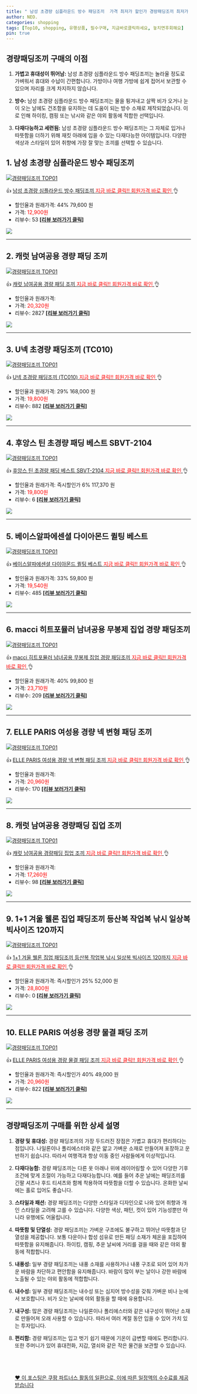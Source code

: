 ```yaml
---
title: " 남성 초경량 심플라운드 방수 패딩조끼  가격 최저가 할인가 경량패딩조끼 최저가 추천 제품 비교"
author: NEO.
categories: shopping
tags: [Top10, shopping, 유행상품, 필수구매, 지금바로클릭하세요, 놓치면후회해요]
pin: true
---
```

## 경량패딩조끼 구매의 이점
1. **가볍고 휴대성이 뛰어남:** 남성 초경량 심플라운드 방수 패딩조끼는 놀라울 정도로 가벼워서 휴대와 수납이 간편합니다. 가방이나 여행 가방에 쉽게 접어서 보관할 수 있으며 자리를 크게 차지하지 않습니다.

2. **방수:** 남성 초경량 심플라운드 방수 패딩조끼는 물을 튕겨내고 살짝 비가 오거나 눈이 오는 날에도 건조함을 유지하는 데 도움이 되는 방수 소재로 제작되었습니다. 이로 인해 하이킹, 캠핑 또는 낚시와 같은 야외 활동에 적합한 선택입니다.

3. **다재다능하고 세련됨:** 남성 초경량 심플라운드 방수 패딩조끼는 그 자체로 입거나 따뜻함을 더하기 위해 재킷 아래에 입을 수 있는 다재다능한 아이템입니다. 다양한 색상과 스타일이 있어 취향에 가장 잘 맞는 조끼를 선택할 수 있습니다.

   

## 1.  남성 초경량 심플라운드 방수 패딩조끼 

[![경량패딩조끼 TOP01](https://thumbnail10.coupangcdn.com/thumbnails/remote/490x490ex/image/vendor_inventory/5374/53cc740149fd9585593b23b9de71011fbd73778627ff29617523fab8780b.jpg)](https://link.coupang.com/re/AFFSDP?lptag=AF3617701&subid=GithubCoopas&pageKey=7658465239&traceid=V0-153&itemId=20806719535&vendorItemId=88458935068)


👍 [ 남성 초경량 심플라운드 방수 패딩조끼  <font color=red> 지금 바로 클릭!! 회원가격 바로 확인 </font> ](https://link.coupang.com/re/AFFSDP?lptag=AF3617701&subid=GithubCoopas&pageKey=7658465239&traceid=V0-153&itemId=20806719535&vendorItemId=88458935068) 👌 


- 할인율과 원래가격: 44%  79,600   원
- 가격: <span style='color:red'>12,900원</span>
- 리뷰수: 53  [**[리뷰 보러가기 클릭]**](https://link.coupang.com/re/AFFSDP?lptag=AF3617701&subid=GithubCoopas&pageKey=7658465239&traceid=V0-153&itemId=20806719535&vendorItemId=88458935068)

[![](/discount_price.png)](https://link.coupang.com/re/AFFSDP?lptag=AF3617701&subid=GithubCoopas&pageKey=7658465239&traceid=V0-153&itemId=20806719535&vendorItemId=88458935068)

---


   

## 2.  캐럿 남여공용 경량 패딩 조끼 

[![경량패딩조끼 TOP01](https://thumbnail6.coupangcdn.com/thumbnails/remote/490x490ex/image/retail/images/40908335188890-9b0c5a3d-f267-4b55-beb9-a5cf7247c455.jpg)](https://link.coupang.com/re/AFFSDP?lptag=AF3617701&subid=GithubCoopas&pageKey=2111547273&traceid=V0-153&itemId=3586763411&vendorItemId=71572558401)


👍 [ 캐럿 남여공용 경량 패딩 조끼  <font color=red> 지금 바로 클릭!! 회원가격 바로 확인 </font> ](https://link.coupang.com/re/AFFSDP?lptag=AF3617701&subid=GithubCoopas&pageKey=2111547273&traceid=V0-153&itemId=3586763411&vendorItemId=71572558401) 👌 


- 할인율과 원래가격: 
- 가격: <span style='color:red'>20,320원</span>
- 리뷰수: 2827  [**[리뷰 보러가기 클릭]**](https://link.coupang.com/re/AFFSDP?lptag=AF3617701&subid=GithubCoopas&pageKey=2111547273&traceid=V0-153&itemId=3586763411&vendorItemId=71572558401)

[![](/discount_price.png)](https://link.coupang.com/re/AFFSDP?lptag=AF3617701&subid=GithubCoopas&pageKey=2111547273&traceid=V0-153&itemId=3586763411&vendorItemId=71572558401)

---


   

## 3.  U넥 초경량 패딩조끼 (TC010) 

[![경량패딩조끼 TOP01](https://thumbnail10.coupangcdn.com/thumbnails/remote/490x490ex/image/vendor_inventory/a923/fef86558279831c8d485c3e24eae9083295e5ae227fa31e2bd20a362456c.jpg)](https://link.coupang.com/re/AFFSDP?lptag=AF3617701&subid=GithubCoopas&pageKey=6874863422&traceid=V0-153&itemId=16458458812&vendorItemId=83384011067)


👍 [ U넥 초경량 패딩조끼 (TC010)  <font color=red> 지금 바로 클릭!! 회원가격 바로 확인 </font> ](https://link.coupang.com/re/AFFSDP?lptag=AF3617701&subid=GithubCoopas&pageKey=6874863422&traceid=V0-153&itemId=16458458812&vendorItemId=83384011067) 👌 


- 할인율과 원래가격: 29%  168,000   원
- 가격: <span style='color:red'>19,800원</span>
- 리뷰수: 882  [**[리뷰 보러가기 클릭]**](https://link.coupang.com/re/AFFSDP?lptag=AF3617701&subid=GithubCoopas&pageKey=6874863422&traceid=V0-153&itemId=16458458812&vendorItemId=83384011067)

[![](/discount_price.png)](https://link.coupang.com/re/AFFSDP?lptag=AF3617701&subid=GithubCoopas&pageKey=6874863422&traceid=V0-153&itemId=16458458812&vendorItemId=83384011067)

---


   

## 4.  후앙스 틴 초경량 패딩 베스트 SBVT-2104 

[![경량패딩조끼 TOP01](https://thumbnail6.coupangcdn.com/thumbnails/remote/490x490ex/image/vendor_inventory/0cd2/50d8dc33108fd9a6fbf946204e0a107525c226552d220f2608e66c7ed89d.jpg)](https://link.coupang.com/re/AFFSDP?lptag=AF3617701&subid=GithubCoopas&pageKey=2234263821&traceid=V0-153&itemId=16078892312&vendorItemId=87087287621)


👍 [ 후앙스 틴 초경량 패딩 베스트 SBVT-2104  <font color=red> 지금 바로 클릭!! 회원가격 바로 확인 </font> ](https://link.coupang.com/re/AFFSDP?lptag=AF3617701&subid=GithubCoopas&pageKey=2234263821&traceid=V0-153&itemId=16078892312&vendorItemId=87087287621) 👌 


- 할인율과 원래가격: 즉시할인가 6%  117,370   원
- 가격: <span style='color:red'>19,800원</span>
- 리뷰수: 6  [**[리뷰 보러가기 클릭]**](https://link.coupang.com/re/AFFSDP?lptag=AF3617701&subid=GithubCoopas&pageKey=2234263821&traceid=V0-153&itemId=16078892312&vendorItemId=87087287621)

[![](/discount_price.png)](https://link.coupang.com/re/AFFSDP?lptag=AF3617701&subid=GithubCoopas&pageKey=2234263821&traceid=V0-153&itemId=16078892312&vendorItemId=87087287621)

---


   

## 5.  베이스알파에센셜 다이아몬드 퀼팅 베스트 

[![경량패딩조끼 TOP01](https://thumbnail10.coupangcdn.com/thumbnails/remote/490x490ex/image/retail/images/1140645790579513-6a7e3dfc-6707-4551-a4fd-646ca57b8618.jpg)](https://link.coupang.com/re/AFFSDP?lptag=AF3617701&subid=GithubCoopas&pageKey=7475360600&traceid=V0-153&itemId=19514397447&vendorItemId=86623181098)


👍 [ 베이스알파에센셜 다이아몬드 퀼팅 베스트  <font color=red> 지금 바로 클릭!! 회원가격 바로 확인 </font> ](https://link.coupang.com/re/AFFSDP?lptag=AF3617701&subid=GithubCoopas&pageKey=7475360600&traceid=V0-153&itemId=19514397447&vendorItemId=86623181098) 👌 


- 할인율과 원래가격: 33%  59,800   원
- 가격: <span style='color:red'>19,540원</span>
- 리뷰수: 485  [**[리뷰 보러가기 클릭]**](https://link.coupang.com/re/AFFSDP?lptag=AF3617701&subid=GithubCoopas&pageKey=7475360600&traceid=V0-153&itemId=19514397447&vendorItemId=86623181098)

[![](/discount_price.png)](https://link.coupang.com/re/AFFSDP?lptag=AF3617701&subid=GithubCoopas&pageKey=7475360600&traceid=V0-153&itemId=19514397447&vendorItemId=86623181098)

---


   

## 6.  macci 히트포뮬러 남녀공용 무봉제 집업 경량 패딩조끼 

[![경량패딩조끼 TOP01](https://thumbnail8.coupangcdn.com/thumbnails/remote/490x490ex/image/vendor_inventory/70e6/b53469b8bce04655e9e2a4793b224eca10bdfd83e4c954ae7fac977829d7.png)](https://link.coupang.com/re/AFFSDP?lptag=AF3617701&subid=GithubCoopas&pageKey=7678510421&traceid=V0-153&itemId=20503201433&vendorItemId=87623322043)


👍 [ macci 히트포뮬러 남녀공용 무봉제 집업 경량 패딩조끼  <font color=red> 지금 바로 클릭!! 회원가격 바로 확인 </font> ](https://link.coupang.com/re/AFFSDP?lptag=AF3617701&subid=GithubCoopas&pageKey=7678510421&traceid=V0-153&itemId=20503201433&vendorItemId=87623322043) 👌 


- 할인율과 원래가격: 40%  99,800   원
- 가격: <span style='color:red'>23,710원</span>
- 리뷰수: 209  [**[리뷰 보러가기 클릭]**](https://link.coupang.com/re/AFFSDP?lptag=AF3617701&subid=GithubCoopas&pageKey=7678510421&traceid=V0-153&itemId=20503201433&vendorItemId=87623322043)

[![](/discount_price.png)](https://link.coupang.com/re/AFFSDP?lptag=AF3617701&subid=GithubCoopas&pageKey=7678510421&traceid=V0-153&itemId=20503201433&vendorItemId=87623322043)

---


   

## 7.  ELLE PARIS 여성용 경량 넥 변형 패딩 조끼 

[![경량패딩조끼 TOP01](https://thumbnail10.coupangcdn.com/thumbnails/remote/490x490ex/image/retail/images/1383039944229339-02b4231d-db41-4bc0-8c72-178aa9e72b38.jpg)](https://link.coupang.com/re/AFFSDP?lptag=AF3617701&subid=GithubCoopas&pageKey=7432579884&traceid=V0-153&itemId=19307404924&vendorItemId=86421731441)


👍 [ ELLE PARIS 여성용 경량 넥 변형 패딩 조끼  <font color=red> 지금 바로 클릭!! 회원가격 바로 확인 </font> ](https://link.coupang.com/re/AFFSDP?lptag=AF3617701&subid=GithubCoopas&pageKey=7432579884&traceid=V0-153&itemId=19307404924&vendorItemId=86421731441) 👌 


- 할인율과 원래가격: 
- 가격: <span style='color:red'>20,960원</span>
- 리뷰수: 170  [**[리뷰 보러가기 클릭]**](https://link.coupang.com/re/AFFSDP?lptag=AF3617701&subid=GithubCoopas&pageKey=7432579884&traceid=V0-153&itemId=19307404924&vendorItemId=86421731441)

[![](/discount_price.png)](https://link.coupang.com/re/AFFSDP?lptag=AF3617701&subid=GithubCoopas&pageKey=7432579884&traceid=V0-153&itemId=19307404924&vendorItemId=86421731441)

---


   

## 8.  캐럿 남여공용 경량패딩 집업 조끼 

[![경량패딩조끼 TOP01](https://thumbnail6.coupangcdn.com/thumbnails/remote/490x490ex/image/retail/images/2703311604775705-c014a81c-96ee-479a-a846-8b68e9d2eae0.jpg)](https://link.coupang.com/re/AFFSDP?lptag=AF3617701&subid=GithubCoopas&pageKey=5924645135&traceid=V0-153&itemId=10510535880&vendorItemId=77792177086)


👍 [ 캐럿 남여공용 경량패딩 집업 조끼  <font color=red> 지금 바로 클릭!! 회원가격 바로 확인 </font> ](https://link.coupang.com/re/AFFSDP?lptag=AF3617701&subid=GithubCoopas&pageKey=5924645135&traceid=V0-153&itemId=10510535880&vendorItemId=77792177086) 👌 


- 할인율과 원래가격: 
- 가격: <span style='color:red'>17,260원</span>
- 리뷰수: 98  [**[리뷰 보러가기 클릭]**](https://link.coupang.com/re/AFFSDP?lptag=AF3617701&subid=GithubCoopas&pageKey=5924645135&traceid=V0-153&itemId=10510535880&vendorItemId=77792177086)

[![](/discount_price.png)](https://link.coupang.com/re/AFFSDP?lptag=AF3617701&subid=GithubCoopas&pageKey=5924645135&traceid=V0-153&itemId=10510535880&vendorItemId=77792177086)

---


   

## 9.  1+1 겨울 웰론 집업 패딩조끼 등산복 작업복 낚시 일상복 빅사이즈 120까지 

[![경량패딩조끼 TOP01](https://thumbnail9.coupangcdn.com/thumbnails/remote/490x490ex/image/vendor_inventory/1470/898ad34f2b47e27b111b154a62e3141325175351d6e6922f621f0755c69d.jpg)](https://link.coupang.com/re/AFFSDP?lptag=AF3617701&subid=GithubCoopas&pageKey=6268161953&traceid=V0-153&itemId=12802920991&vendorItemId=82999078867)


👍 [ 1+1 겨울 웰론 집업 패딩조끼 등산복 작업복 낚시 일상복 빅사이즈 120까지  <font color=red> 지금 바로 클릭!! 회원가격 바로 확인 </font> ](https://link.coupang.com/re/AFFSDP?lptag=AF3617701&subid=GithubCoopas&pageKey=6268161953&traceid=V0-153&itemId=12802920991&vendorItemId=82999078867) 👌 


- 할인율과 원래가격: 즉시할인가 25%  52,000   원
- 가격: <span style='color:red'>28,800원</span>
- 리뷰수: 0  [**[리뷰 보러가기 클릭]**](https://link.coupang.com/re/AFFSDP?lptag=AF3617701&subid=GithubCoopas&pageKey=6268161953&traceid=V0-153&itemId=12802920991&vendorItemId=82999078867)

[![](/discount_price.png)](https://link.coupang.com/re/AFFSDP?lptag=AF3617701&subid=GithubCoopas&pageKey=6268161953&traceid=V0-153&itemId=12802920991&vendorItemId=82999078867)

---


   

## 10.  ELLE PARIS 여성용 경량 물결 패딩 조끼 

[![경량패딩조끼 TOP01](https://thumbnail7.coupangcdn.com/thumbnails/remote/490x490ex/image/retail/images/1871978107401180-cc8d1058-916c-4bc7-b7be-896dd1dcd554.jpg)](https://link.coupang.com/re/AFFSDP?lptag=AF3617701&subid=GithubCoopas&pageKey=7432579977&traceid=V0-153&itemId=19307405265&vendorItemId=86421731706)


👍 [ ELLE PARIS 여성용 경량 물결 패딩 조끼  <font color=red> 지금 바로 클릭!! 회원가격 바로 확인 </font> ](https://link.coupang.com/re/AFFSDP?lptag=AF3617701&subid=GithubCoopas&pageKey=7432579977&traceid=V0-153&itemId=19307405265&vendorItemId=86421731706) 👌 


- 할인율과 원래가격: 즉시할인가 40%  49,000   원
- 가격: <span style='color:red'>20,960원</span>
- 리뷰수: 822  [**[리뷰 보러가기 클릭]**](https://link.coupang.com/re/AFFSDP?lptag=AF3617701&subid=GithubCoopas&pageKey=7432579977&traceid=V0-153&itemId=19307405265&vendorItemId=86421731706)

[![](/discount_price.png)](https://link.coupang.com/re/AFFSDP?lptag=AF3617701&subid=GithubCoopas&pageKey=7432579977&traceid=V0-153&itemId=19307405265&vendorItemId=86421731706)

---
## 경량패딩조끼 구매를 위한 상세 설명
1. **경량 및 휴대성:** 경량 패딩조끼의 가장 두드러진 장점은 가볍고 휴대가 편리하다는 점입니다. 나일론이나 폴리에스터와 같은 얇고 가벼운 소재로 만들어져 포장하고 운반하기 쉽습니다. 따라서 여행객과 항상 이동 중인 사람들에게 이상적입니다.

2. **다재다능함:** 경량 패딩조끼는 다른 옷 아래나 위에 레이어링할 수 있어 다양한 기후 조건에 맞게 조절이 가능하고 다재다능합니다. 예를 들어 추운 날에는 패딩조끼를 긴팔 셔츠나 후드 티셔츠와 함께 착용하여 따뜻함을 더할 수 있습니다. 온화한 날씨에는 홀로 입어도 좋습니다.

3. **스타일과 패션:** 경량 패딩조끼는 다양한 스타일과 디자인으로 나와 있어 취향과 개인 스타일을 고려해 고를 수 있습니다. 다양한 색상, 패턴, 컷이 있어 기능성뿐만 아니라 유행에도 어울립니다.

4. **따뜻함 및 단열성:** 경량 패딩조끼는 가벼운 구조에도 불구하고 뛰어난 따뜻함과 단열성을 제공합니다. 보통 다운이나 합성 섬유로 만든 패딩 소재가 체온을 포집하여 따뜻함을 유지해줍니다. 하이킹, 캠핑, 추운 날씨에 거리를 걸을 때와 같은 야외 활동에 적합합니다.

5. **내풍성:** 일부 경량 패딩조끼는 내풍 소재를 사용하거나 내풍 구조로 되어 있어 차가운 바람을 차단하고 편안함을 유지해줍니다. 바람이 많이 부는 날이나 강한 바람에 노출될 수 있는 야외 활동에 적합합니다.

6. **내수성:** 일부 경량 패딩조끼는 내수성 또는 심지어 방수성을 갖춰 가벼운 비나 눈에서 보호합니다. 비가 오는 날씨에 야외 활동을 할 때에 유용합니다.

7. **내구성:** 많은 경량 패딩조끼는 나일론이나 폴리에스터와 같은 내구성이 뛰어난 소재로 만들어져 오래 사용할 수 있습니다. 따라서 여러 계절 동안 입을 수 있어 가치 있는 투자입니다.

8. **편리함:** 경량 패딩조끼는 입고 벗기 쉽기 때문에 기온이 급변할 때에도 편리합니다. 또한 주머니가 있어 휴대전화, 지갑, 열쇠와 같은 작은 물건을 보관할 수 있습니다.<br><br><br><br><br> [ ❤  이 포스팅은 쿠팡 파트너스 활동의 일환으로, 이에 따른 일정액의 수수료를 제공받습니다](https://link.coupang.com/a/bcEFyh)